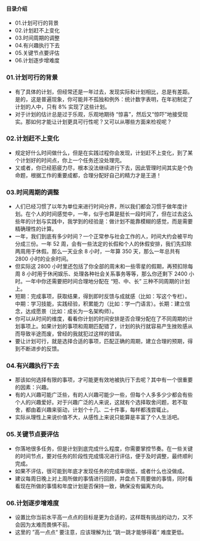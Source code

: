 #### 目录介绍
- 01.计划可行的背景
- 02.计划赶不上变化
- 03.时间周期的调整
- 04.有兴趣执行下去
- 05.关键节点要评估
- 06.计划逐步增难度





### 01.计划可行的背景
- 有了具体的计划，但经常还是一年过去，发现实际和计划相比，总是有差距。是的，这是普遍现象，你可能并不孤独和例外：统计数字表明，在年初制定了计划的人中，只有 8% 实现了这些计划。
- 对于计划的估计总是过于乐观，乐观地期待 “惊喜”，然后又“惊吓”地接受现实。那如何才能让计划更具可行性呢？又可以从哪些方面来检视呢？


### 02.计划赶不上变化
- 规定好什么时间做什么，但是在实践过程你会发现，计划赶不上变化，到了某个计划好的时间点，你上一个任务还没处理完。
- 又或者，你已经筋疲力尽，根本没法继续进行下去，因此管理时间其实是个伪命题，根据工作的重要成都，合理分配好自己的精力才是王道！


### 03.时间周期的调整
- 人们已经习惯了以年为单位来进行时间分界，所以我们都会习惯于做年度计划。在个人的时间感觉中，一年，似乎也算是挺长一段时间了，但在过去这么些年的计划与实践中，我学到的经验是：做计划不能靠模糊的感觉，而是需要精确理性的计算。
- 一年，我们到底有多少时间？一个正常参与社会工作的人，时间大约会被平均分成三份。一年 52 周，会有一些法定的长假和个人的休假安排，我们先扣除两周用于休假。那么一天业余 8 小时，一年算 350 天，那么一年总共有 2800 小时的业余时间。
- 但实际这 2800 小时里还包括了你全部的周末和一些零星的假期，再预扣除每周 8 小时用于休闲娱乐、处理各种社会关系事务等等，那么你还剩下 2400 小时。一年中你还需要把时间合理地分配在 “短、中、长” 三种不同周期的计划上。
- 短期：完成事项，获取结果，得到即时反馈与成就感（比如：写这个专栏）。中期：学习技能，实践经验，积累能力（比如：学一门语言）。长期：建立信念，达成愿景（比如：成长为一名架构师）。
- 你可以从时间的维度，看看你计划的时间安排是否合理分配在了不同周期的计划事项上。如果计划的事项和周期匹配错了，计划的执行就容易产生挫败感从而导致半途而废，曾经的我就犯过这样的错误。
- 要让计划可行，就是选择合适的事项，匹配正确的周期，建立合理的预期，得到不断进步的反馈。


### 04.有兴趣执行下去
- 那该如何选择有限的事项，才可能更有效地被执行下去呢？其中有一个很重要的因素：兴趣。
- 有的人兴趣可能广泛些，有的人兴趣可能少一些，但每个人多多少少都会有些个人的兴趣爱好。对于兴趣广泛的人来说，这就有个选择取舍问题，若不取舍，都由着兴趣来驱动，计划个十几、二十件事，每样都浅尝辄止。
- 实际从理性上来说价值不大，从感性上来说只能算是丰富了个人生活吧。


### 05.关键节点要评估
- 你落地很多任务，但是计划到底完成什么程度，你需要掌控节奏。在一些关键的时间节点，要对任务的阶段性完成情况进行评估，便于及时调整，最终顺利完成。
- 如果不评估，很可能到年底才发现任务的完成率很低，或者什么也没做成。
- 建议每周日晚上对上周所做的事情进行回顾，并盘点下周要做的事情，同时看看现在所做的事情和年度计划是否保持一致，确保没有偏离方向。



### 06.计划逐步增难度
- 设置比你当前水平高一点点的目标是更为合适的，这样既有挑战的动力，又不会因为太难而畏惧不前。
- 这里的 ”高一点点“ 要注意，应该理解为比 ”跳一跳才能够得着“ 难度更低。









